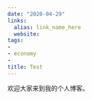 ```yaml
---
date: "2020-04-29"
links:
  alias: link_name_here
  website: 
tags:
- 
- economy
- 
title: Test
---
```

欢迎大家来到我的个人博客。
